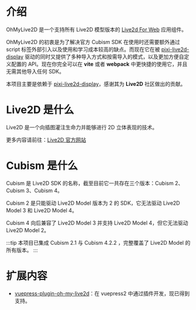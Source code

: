 # 介绍

OhMyLive2D 是一个支持所有 Live2D 模型版本的 [Live2d For Web](https://www.live2d.com/download/cubism-sdk/) 应用组件。

OhMyLive2D 的初衷是为了解决官方 Cubism SDK 在使用时还需要额外通过 script 标签外部引入以及使用和学习成本较高的缺点。而现在它在被 [pixi-live2d-display](https://github.com/guansss/pixi-live2d-display) 驱动的同时又提供了多种导入方式和按需导入的模式，以及更加方便自定义配置的 API。现在你完全可以在 **vite** 或者 **webpack** 中更快捷的使用它，并且无需其他导入任何 SDK。

本项目主要是依赖于 [pixi-live2d-display](https://github.com/guansss/pixi-live2d-display)，感谢其为 **Live2D** 社区做出的贡献。

# Live2D 是什么

Live2D 是一个向插图灌注生命力并能够进行 2D 立体表现的技术。

更多内容请前往：[Live2D 官方网站](https://www.live2d.com/)

# Cubism 是什么

Cubism 是 Live2D SDK 的名称，截至目前它一共存在三个版本：Cubism 2、Cubism 3、Cubism 4。

Cubism 2 是只能驱动 Live2D Model 版本为 2 的 SDK，它无法驱动 Live2D Model 3 和 Live2D Model 4。

Cubism 4 向后兼容了 Live2D Model 3 并支持 Live2D Model 4，但它无法驱动 Live2D Model 2。

:::tip
本项目已集成 Cubism 2.1 与 Cubism 4.2.2 ，完整覆盖了 Live2D Model 的所有版本。
:::

# 扩展内容

- [vuepress-plugin-oh-my-live2d](https://vuepress.oml2d.com)：在 vuepress2 中通过插件开发，现已得到支持。
